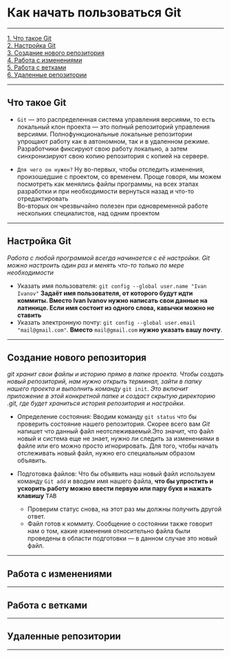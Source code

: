# Как начать пользоваться Git
___
[1. Что такое Git](#ЧтотакоеGit)  
[2. Настройка Git](#НастройкаGit)  
[3. Создание нового репозитория](#Созданиеновогорепозитория)  
[4. Работа с изменениями](#Работасизменениями)  
[5. Работа с ветками](#Работасветками)  
[6. Удаленные репозитории](#Удаленныерепозитории)  
___

## Что такое Git   
 
+ `Git` — это распределенная система управления версиями, то есть локальный клон проекта — это полный репозиторий управления версиями. Полнофункциональные локальные репозитории упрощают работу как в автономном, так и в удаленном режиме. Разработчики фиксируют свою работу локально, а затем синхронизируют свою копию репозитория с копией на сервере.  


+ `Для чего он нужен?` Ну во-первых, чтобы отследить изменения, произошедшие с проектом, со временем. Проще говоря, мы можем посмотреть как менялись файлы программы, на всех этапах разработки и при необходимости вернуться назад и что-то отредактировать  
Во-вторых он чрезвычайно полезен при одновременной работе нескольких специалистов, над одним проектом  
___

## Настройка Git    
*Работа с любой программой всегда начинается с её настройки. Git можно настроить один раз и менять что-то только по мере необходимости*  
+ Указать имя пользователя: `git config --global user.name "Ivan Ivanov"` **Задаёт имя пользователя, от которого будут идти коммиты. Вместо Ivan Ivanov нужно написать свои данные на латинице. Если имя состоит из одного слова, кавычки можно не ставить**  
+ Указать электронную почту: `git config --global user.email "mail@gmail.com"`. **Вместо** `mail@gmail.com` **нужно указать вашу почту**. 
___

## Создание нового репозитория
*git хранит свои файлы и историю прямо в папке проекта. Чтобы создать новый репозиторий, нам нужно открыть терминал, зайти в папку нашего проекта и выполнить команду* `git init`. *Это включит приложение в этой конкретной папке и создаст скрытую директорию .git, где будет храниться история репозитория и настройки*.  
+ Определение состояния: Вводим команду `git status` что бы проверить состояние нашего репозитория. Скорее всего вам *Git* напишет что данный файл неотслеживаемый.Это значит, что файл новый и система еще не знает, нужно ли следить за изменениями в файле или его можно просто игнорировать. Для того, чтобы начать отслеживать новый файл, нужно его специальным образом объявить.  
+ Подготовка файлов: Что бы объявить наш новый файл используем команду `Git add` и вводим имя нашего файла, **что бы упростить и ускорить работу можно ввести первую или пару букв и нажать клавишу** <kbd>TAB   

    + Проверим статус снова, на этот раз мы должны получить другой ответ.  
    + Файл готов к коммиту. Сообщение о состоянии также говорит нам о том, какие изменения относительно файла были проведены в области подготовки — в данном случае это новый файл.
___

## Работа с изменениями
___

## Работа с ветками
___

## Удаленные репозитории
___
